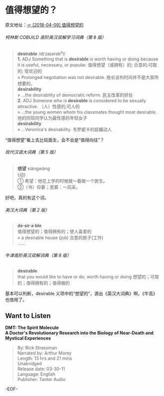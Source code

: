# 值得想望的？    
原文地址：[☞ [2018-04-09] 值得想望的 ](https://mp.weixin.qq.com/s/ZSRLYItBf8i7gjlUhJ-Stw)    
  
###### 柯林斯 COBUILD 高阶英汉双解学习词典（第 8 版）    
>**desirable** /dɪˈzaɪərəb<sup>ə</sup>l/    
**1.** ADJ Something that is **desirable** is worth having or doing because it is useful, necessary, or popular. 值得想望（或拥有）的; 合意的;可取的; 受欢迎的    
» Prolonged negotiation was not desirable. 拖长谈判时间并不是大家所想要的。    
**desirability**    
» ...the desirability of democratic reform. 民主改革的好处    
**2.** ADJ Someone who is **desirable** is considered to be sexually attractive. （人）性感的;可人的    
» ...the young women whom his classmates thought most desirable. 他的同班同学认为最性感的年轻女子    
**desirability**    
» ...Veronica's desirability. 韦罗妮卡的妩媚动人    
    
“值得想望”看上去比较面生，会不会是“值得向往”？    
    
###### 现代汉语大词典（第 5 版）    
>**想望** xiǎngwàng 　    
{动}    
① 希望：他在上学的时候就～着做一个医生。    
②〈书〉仰慕；思慕：～风采。    
    
好吧，真的有这个词。    
    
###### 英汉大词典（第 2 版）    
>**de·sir·a·ble**    
值得想望的；值得拥有的；使人喜爱的    
» a desirable house (job) 合意的房子(工作)    
……    
    
###### 牛津高阶英汉双解词典（第 8 版）    
>**desirable**    
that you would like to have or do; worth having or doing 想望的；可取的；值得拥有的；值得做的    
    
基本可以判断，desirable 义项中的“想望的”，源出《英汉大词典》啊，《牛高》也借用了。    
    
    
## Want to Listen    
**DMT: The Spirit Molecule    
A Doctor's Revolutionary Research into the Biology of Near-Death and Mystical Experiences**    
>By: Rick Strassman    
Narrated by: Arthur Morey    
Length: 13 hrs and 21 mins    
Unabridged    
Release date: 03-30-11    
Language: English    
Publisher: Tantor Audio    
    
-EOF-    
